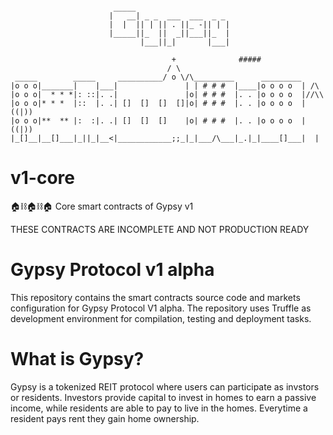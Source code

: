 ```
                           
                       _____                     
                      |   __| _ _  ___  ___  _ _ 
                      |  |  || | || . ||_ -|| | |
                      |_____||_  ||  _||___||_  |
                             |___||_|       |___|

                                    +              #####
                                   / \
 _____        _____     __________/ o \/\_________      _________
|o o o|_______|    |___|               | | # # #  |____|o o o o  | /\
|o o o|  * * *|: ::|. .|               |o| # # #  |. . |o o o o  |//\\
|o o o|* * *  |::  |. .| []  []  []  []|o| # # #  |. . |o o o o  |((|))
|o o o|**  ** |:  :|. .| []  []  []    |o| # # #  |. . |o o o o  |((|))
|_[]__|__[]___|_||_|__<|____________;;_|_|___/\___|_.|_|____[]___|  |
```

# v1-core
 🏠⛓🏠⛓🏠 Core smart contracts of Gypsy v1


THESE CONTRACTS ARE INCOMPLETE AND NOT PRODUCTION READY

# Gypsy Protocol v1 alpha
This repository contains the smart contracts source code and markets configuration for Gypsy Protocol V1 alpha. The repository uses Truffle as development environment for compilation, testing and deployment tasks.

# What is Gypsy?
Gypsy is a tokenized REIT protocol where users can participate as invstors or residents. Investors provide capital to invest in homes to earn a passive income, while residents are able to pay to live in the homes. Everytime a resident pays rent they gain home ownership.
